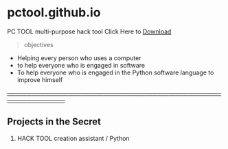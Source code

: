 # pctool.github.io
PC TOOL multi-purpose hack tool
Click Here to [Download](https://erenrip.github.io/)

> objectives
- Helping every person who uses a computer
- to help everyone who is engaged in software
- To help everyone who is engaged in the Python software language to improve himself

~~___________________________________________________________________________________________________~~
## Projects in the Secret
1. HACK TOOL creation assistant / Python
